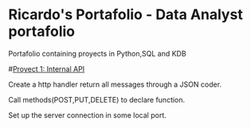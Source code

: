 # Ricardo's Portafolio - Data Analyst portafolio

Portafolio containing proyects in Python,SQL and KDB

#[Proyect 1: Internal API](https://github.com/MrRicardoAcuna7/local_API_server)

Create a http handler return all messages through a JSON coder.

Call methods(POST,PUT,DELETE) to declare function.

Set up the server connection in some local port.
